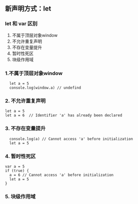 ## 新声明方式：let

### let 和 var 区别
1. 不属于顶层对象window
2. 不允许重复声明
3. 不存在变量提升
4. 暂时性死区
5. 块级作用域

### 1.不属于顶层对象window
```
  let a = 5
  console.log(window.a) // undefind
```

### 2. 不允许重复声明
```
let a = 5
let a = 6  // Identifier 'a' has already been declared
```

### 3. 不存在变量提升
```
  console.log(a) // Cannot access 'a' before initialization
  let a = 5
```

### 4. 暂时性死区
```
var a = 5
if (true) {
  a = 6 // Cannot access 'a' before initialization
  let a = 5
}
```

### 5. 块级作用域